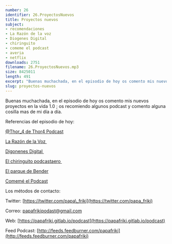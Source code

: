 ```yaml
---
number: 26
identifier: 26.ProyectosNuevos
title: Proyectos nuevos
subject:
- recomendaciones
- La Razón de la voz
- Diogenes Digital
- chiringuito
- comeme el podcast
- averia
- netflix
downloads: 2751
filename: 26.ProyectosNuevos.mp3
size: 8425011
length: 491
excerpt: "Buenas muchachada, en el episodio de hoy os comento mis nuevos proyectos en la vida 1.0 ; os recomiendo algunos podcast y comento alguna cosilla mas de mi día a día.\n\nReferencias del episodio de hoy:\n\n[@Thor\\_4 de Thor4 Podcast](https://twitter.com/thor_4)  \n\n[La Razón de la Voz ](http://larazondelavoz.gitlab.io/)  \n\n[Digonenes Digital ](http://feedpress.me/DiogenesDigital)\n\n[El chiringuito podcastaero ](http://elchiringuitopodcastero.blogspot.com/)  \n\n[El parque de Bender](https://www.ivoox.com/podcast-parque-bender_sq_"
slug: proyectos-nuevos
---
```

Buenas muchachada, en el episodio de hoy os comento mis nuevos proyectos en la vida 1.0 ; os recomiendo algunos podcast y comento alguna cosilla mas de mi día a día.

Referencias del episodio de hoy:

[@Thor\_4 de Thor4 Podcast](https://twitter.com/thor_4)

[La Razón de la Voz ](http://larazondelavoz.gitlab.io/)

[Digonenes Digital ](http://feedpress.me/DiogenesDigital)

[El chiringuito podcastaero ](http://elchiringuitopodcastero.blogspot.com/)

[El parque de Bender](https://www.ivoox.com/podcast-parque-bender_sq_f1463448_1.html)

[Comemé el Podcast](https://twitter.com/comemeelpodcast?lang=es)

Los métodos de contacto:

Twitter: [https://twitter.com/papa\_friki](https://twitter.com/papa_friki)

Correo: [papafrikipodast@gmail.com](https://archive.org/details/papafrikipodast@gmail.com)

Web: [https://papafriki.gitlab.io/podcast](https://papafriki.gitlab.io/podcast)

Feed Podcast: [http://feeds.feedburner.com/papafriki](http://feeds.feedburner.com/papafriki)
